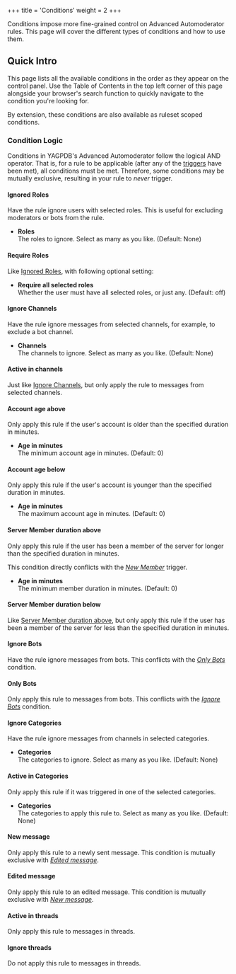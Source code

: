 +++
title = 'Conditions'
weight = 2
+++

Conditions impose more fine-grained control on Advanced Automoderator rules. This page will cover the different types
of conditions and how to use them.

<!--more-->

## Quick Intro

This page lists all the available conditions in the order as they appear on the control panel. Use the Table of Contents
in the top left corner of this page alongside your browser's search function to quickly navigate to the condition you're
looking for.

By extension, these conditions are also available as ruleset scoped conditions.

### Condition Logic

Conditions in YAGPDB's Advanced Automoderator follow the logical AND operator. That is, for a rule to be applicable
(after any of the [triggers](./triggers) have been met), all conditions must be met. Therefore, some conditions may be
mutually exclusive, resulting in your rule to *never* trigger.

#### Ignored Roles

Have the rule ignore users with selected roles. This is useful for excluding moderators or bots from the rule.

- **Roles**<br>
    The roles to ignore. Select as many as you like. (Default: None)

#### Require Roles

Like [Ignored Roles](#ignored-roles), with following optional setting:

- **Require all selected roles**<br>
    Whether the user must have all selected roles, or just any. (Default: off)

#### Ignore Channels

Have the rule ignore messages from selected channels, for example, to exclude a bot channel.

- **Channels**<br>
    The channels to ignore. Select as many as you like. (Default: None)

#### Active in channels

Just like [Ignore Channels](#ignore-channels), but only apply the rule to messages from selected channels.

#### Account age above

Only apply this rule if the user's account is older than the specified duration in minutes.

- **Age in minutes**<br>
    The minimum account age in minutes. (Default: 0)

#### Account age below

Only apply this rule if the user's account is younger than the specified duration in minutes.

- **Age in minutes**<br>
    The maximum account age in minutes. (Default: 0)

#### Server Member duration above

Only apply this rule if the user has been a member of the server for longer than the specified duration in minutes.

This condition directly conflicts with the *[New Member](./triggers#new-member)* trigger.

- **Age in minutes**<br>
    The minimum member duration in minutes. (Default: 0)

#### Server Member duration below

Like [Server Member duration above](#server-member-duration-above), but only apply this rule if the user has been a
member of the server for less than the specified duration in minutes.

#### Ignore Bots

Have the rule ignore messages from bots. This conflicts with the *[Only Bots](#only-bots)* condition.

#### Only Bots

Only apply this rule to messages from bots. This conflicts with the *[Ignore Bots](#ignore-bots)* condition.

#### Ignore Categories

Have the rule ignore messages from channels in selected categories.

- **Categories**<br>
    The categories to ignore. Select as many as you like. (Default: None)

#### Active in Categories

Only apply this rule if it was triggered in one of the selected categories.

- **Categories**<br>
    The categories to apply this rule to. Select as many as you like. (Default: None)

#### New message

Only apply this rule to a newly sent message. This condition is mutually exclusive with *[Edited message](#edited-message)*.

#### Edited message

Only apply this rule to an edited message. This condition is mutually exclusive with *[New message](#new-message)*.

#### Active in threads

Only apply this rule to messages in threads.

#### Ignore threads

Do not apply this rule to messages in threads.
